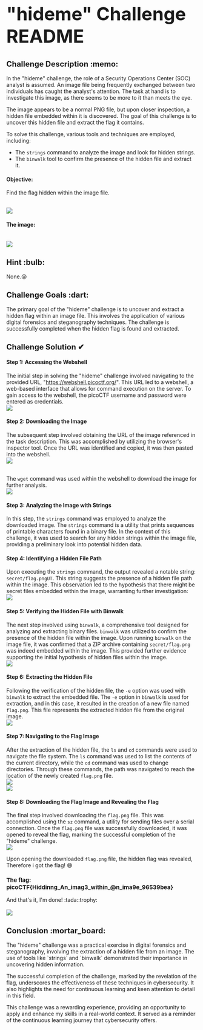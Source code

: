 <h1 style="font-size: 48px;">"hideme" Challenge README</h1>
<h2 style="font-size: 20px;">Challenge Description :memo:</h2>
In the "hideme" challenge, the role of a Security Operations Center (SOC) analyst is assumed. An image file being frequently exchanged between two individuals has caught the analyst's attention. The task at hand is to investigate this image, as there seems to be more to it than meets the eye.

The image appears to be a normal PNG file, but upon closer inspection, a hidden file embedded within it is discovered. The goal of this challenge is to uncover this hidden file and extract the flag it contains.

To solve this challenge, various tools and techniques are employed, including:

- The `strings` command to analyze the image and look for hidden strings.
- The `binwalk` tool to confirm the presence of the hidden file and extract it.

#### Objective:

Find the flag hidden within the image file.

<br><img src="./screenshots/photo_5814644291920838368_w.jpg">

#### The image:
<br><img src="./screenshots/flag.png">

<h2 style="font-size: 20px;">Hint :bulb:</h2>
None.😢


<h2 style="font-size: 20px;">Challenge Goals :dart:</h2>
The primary goal of the "hideme" challenge is to uncover and extract a hidden flag within an image file. This involves the application of various digital forensics and steganography techniques. The challenge is successfully completed when the hidden flag is found and extracted.

<h2 style="font-size: 20px;">Challenge Solution &#10004;</h2>

#### Step 1: Accessing the Webshell

The initial step in solving the "hideme" challenge involved navigating to the provided URL, "https://webshell.picoctf.org/". This URL led to a webshell, a web-based interface that allows for command execution on the server. To gain access to the webshell, the picoCTF username and password were entered as credentials.
<br><img src="./screenshots/photo_5814644291920838371_w.jpg">

#### Step 2: Downloading the Image

The subsequent step involved obtaining the URL of the image referenced in the task description. This was accomplished by utilizing the browser's inspector tool. Once the URL was identified and copied, it was then pasted into the webshell. 
<br><img src="./screenshots/photo_5814644291920838376_w.jpg">

<br>The `wget` command was used within the webshell to download the image for further analysis.
<br><img src="./screenshots/photo_5814644291920838384_w.jpg">

#### Step 3: Analyzing the Image with Strings

In this step, the `strings` command was employed to analyze the downloaded image. The `strings` command is a utility that prints sequences of printable characters found in a binary file. In the context of this challenge, it was used to search for any hidden strings within the image file, providing a preliminary look into potential hidden data.

#### Step 4: Identifying a Hidden File Path

Upon executing the `strings` command, the output revealed a notable string: `secret/flag.pngUT`. This string suggests the presence of a hidden file path within the image. This observation led to the hypothesis that there might be secret files embedded within the image, warranting further investigation:
<br><img src="./screenshots/photo_5814644291920838385_w.jpg">

#### Step 5: Verifying the Hidden File with Binwalk

The next step involved using `binwalk`, a comprehensive tool designed for analyzing and extracting binary files. `binwalk` was utilized to confirm the presence of the hidden file within the image. Upon running `binwalk` on the image file, it was confirmed that a ZIP archive containing `secret/flag.png` was indeed embedded within the image. This provided further evidence supporting the initial hypothesis of hidden files within the image.
<br><img src="./screenshots/photo_5814644291920838388_w.jpg">

#### Step 6: Extracting the Hidden File

Following the verification of the hidden file, the `-e` option was used with `binwalk` to extract the embedded file. The `-e` option in `binwalk` is used for extraction, and in this case, it resulted in the creation of a new file named `flag.png`. This file represents the extracted hidden file from the original image.
<br><img src="./screenshots/photo_5814644291920838390_w.jpg">

#### Step 7: Navigating to the Flag Image

After the extraction of the hidden file, the `ls` and `cd` commands were used to navigate the file system. The `ls` command was used to list the contents of the current directory, while the `cd` command was used to change directories. Through these commands, the path was navigated to reach the location of the newly created `flag.png` file.
<br><img src="./screenshots/photo_5814644291920838396_y.jpg">
<br><img src="./screenshots/photo_5814644291920838397_w.jpg">

#### Step 8: Downloading the Flag Image and Revealing the Flag

The final step involved downloading the `flag.png` file. This was accomplished using the `sz` command, a utility for sending files over a serial connection. Once the `flag.png` file was successfully downloaded, it was opened to reveal the flag, marking the successful completion of the "hideme" challenge.
<br><img src="./screenshots/photo_5814644291920838399_w.jpg">

Upon opening the downloaded `flag.png` file, the hidden flag was revealed, Therefore i got the flag! :smile:

<h3 style="font-size: 15px;">The flag: picoCTF{Hiddinng_An_imag3_within_@n_ima9e_96539bea}</h3>
And that's it, I'm done! :tada::trophy: <br>
<br><img src="./screenshots/photo_5814644291920838401_w.jpg">
<h2 style="font-size: 20px;">Conclusion :mortar_board:</h2>
The "hideme" challenge was a practical exercise in digital forensics and steganography, involving the extraction of a hidden file from an image. The use of tools like `strings` and `binwalk` demonstrated their importance in uncovering hidden information.

The successful completion of the challenge, marked by the revelation of the flag, underscores the effectiveness of these techniques in cybersecurity. It also highlights the need for continuous learning and keen attention to detail in this field.

This challenge was a rewarding experience, providing an opportunity to apply and enhance my skills in a real-world context. It served as a reminder of the continuous learning journey that cybersecurity offers.




